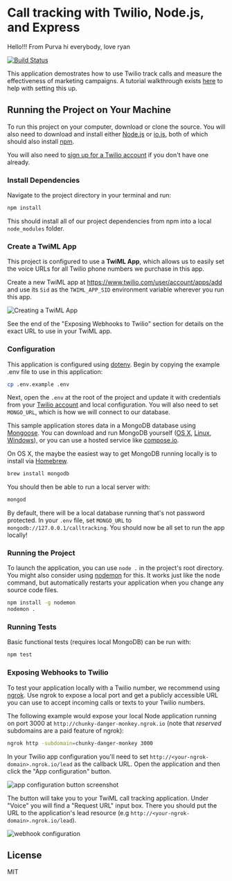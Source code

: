 # Call tracking with Twilio, Node.js, and Express


Hello!!! From Purva
hi everybody, love ryan

[![Build Status](https://travis-ci.org/TwilioDevEd/call-tracking-node.svg?branch=master)](https://travis-ci.org/TwilioDevEd/call-tracking-node)

This application demostrates how to use Twilio track calls and measure
the effectiveness of marketing campaigns.  A tutorial walkthrough exists [here](https://www.twilio.com/docs/tutorials/walkthrough/call-tracking/node/express) to help with setting this up.

## Running the Project on Your Machine

To run this project on your computer, download or clone the source. You will
also need to download and install either [Node.js](http://nodejs.org/)
or [io.js](https://iojs.org/en/index.html), both of which should also install
[npm](https://www.npmjs.com/).

You will also need to [sign up for a Twilio account](https://www.twilio.com/try-twilio)
if you don't have one already.

### Install Dependencies

Navigate to the project directory in your terminal and run:

```bash
npm install
```

This should install all of our project dependencies from npm into a local
`node_modules` folder.

### Create a TwiML App

This project is configured to use a **TwiML App**, which allows us to easily set the voice URLs for all Twilio phone numbers we purchase in this app.

Create a new TwiML app at https://www.twilio.com/user/account/apps/add and use its `Sid` as the `TWIML_APP_SID` environment variable wherever you run this app.

![Creating a TwiML App](http://howtodocs.s3.amazonaws.com/call-tracking-twiml-app.gif)

See the end of the "Exposing Webhooks to Twilio" section for details on the exact URL to use in your TwiML app.

### Configuration

This application is configured using [dotenv](https://www.npmjs.com/package/dotenv).
Begin by copying the example .env file to use in this application:

```bash
cp .env.example .env
```

Next, open the `.env` at the root of the project and update it with credentials
from your [Twilio account](https://www.twilio.com/user/account/voice-messaging)
and local configuration. You will also need to set `MONGO_URL`, which is how we
will connect to our database.

This sample application stores data in a MongoDB database using
[Mongoose](http://mongoosejs.com/). You can download and run MongoDB
yourself ([OS X](http://docs.mongodb.org/manual/tutorial/install-mongodb-on-os-x/),
[Linux](http://docs.mongodb.org/manual/tutorial/install-mongodb-on-ubuntu/),
[Windows](http://docs.mongodb.org/manual/tutorial/install-mongodb-on-windows/)),
or you can use a hosted service like
[compose.io](https://www.compose.io/).

On OS X, the maybe the easiest way to get MongoDB running locally is to install
via [Homebrew](http://brew.sh/).

```bash
brew install mongodb
```

You should then be able to run a local server with:

```bash
mongod
```

By default, there will be a local database running that's not password protected.
In your `.env` file, set `MONGO_URL` to `mongodb://127.0.0.1/calltracking`. You
should now be all set to run the app locally!

### Running the Project

To launch the application, you can use `node .` in the project's root directory.
You might also consider using [nodemon](https://github.com/remy/nodemon) for
this. It works just like the node command, but automatically restarts your
application when you change any source code files.

```bash
npm install -g nodemon
nodemon .
```

### Running Tests

Basic functional tests (requires local MongoDB) can be run with:

```bash
npm test
```

### Exposing Webhooks to Twilio

To test your application locally with a Twilio number, we recommend using
[ngrok](https://ngrok.com/docs). Use ngrok to expose a local port and get a
publicly accessible URL you can use to accept incoming calls or texts to your
Twilio numbers.

The following example would expose your local Node application running on port
3000 at `http://chunky-danger-monkey.ngrok.io` (note that *reserved* subdomains
are a paid feature of ngrok):

```bash
ngrok http -subdomain=chunky-danger-monkey 3000
```

In your Twilio app configuration you'll need to set
`http://<your-ngrok-domain>.ngrok.io/lead` as the callback URL. Open
the application and then click the "App configuration" button.

![app configuration button screenshot](images/app-configuration.png)

The button will take you to your TwiML call tracking
application. Under "Voice" you will find a "Request URL" input
box. There you should put the URL to the application's lead resource
(e.g `http://<your-ngrok-domain>.ngrok.io/lead`).

![webhook configuration](images/webhook.png)

## License

MIT
